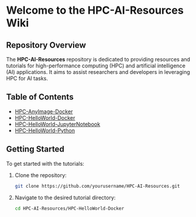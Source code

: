 # Welcome to the HPC-AI-Resources Wiki

## Repository Overview

The **HPC-AI-Resources** repository is dedicated to providing resources and tutorials for high-performance computing (HPC) and artificial intelligence (AI) applications. It aims to assist researchers and developers in leveraging HPC for AI tasks.

## Table of Contents

- [HPC-AnyImage-Docker](HPC-AnyImage-Docker)
- [HPC-HelloWorld-Docker](HPC-HelloWorld-Docker)
- [HPC-HelloWorld-JupyterNotebook](HPC-HelloWorld-JupyterNotebook)
- [HPC-HelloWorld-Python](HPC-HelloWorld-Python)

## Getting Started

To get started with the tutorials:

1. Clone the repository:
   ```bash
   git clone https://github.com/yourusername/HPC-AI-Resources.git
   ```
2. Navigate to the desired tutorial directory:
   ```bash
   cd HPC-AI-Resources/HPC-HelloWorld-Docker
   ```
